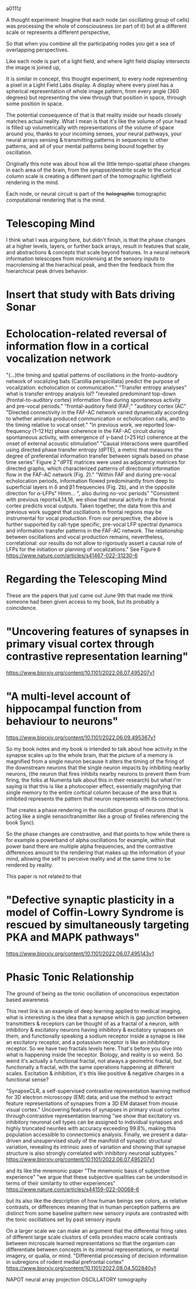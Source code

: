 a0111z

A thought experiment: Imagine that each node (an oscillating group of cells) was processing the whole of consciousness (or part of it) but at a different scale or represents a different perspective,

So that when you combine all the participating nodes you get a sea of overlapping perspectives.

Like each node is part of a light field, and where light field display intersects the image is joined up, 

It is similar in concept, this thought experiment, to every node representing a pixel in a Light Field Labs display. A display where every pixel has a spherical representation of whole image pattern, from every angle (360 degrees) but representing the view through that position in space, through some position in space.

The potential consequence of that is that reality inside our heads closely matches actual reality. What I mean is that it's like the volume of your head is filled up volumetrically with representations of the volume of space around you, thanks to your incoming senses, your neural pathways, your neural arrays sensing & transmitting patterns in sequences to other patterns, and all of your mental patterns being bound together by oscillation.

Originally this note was about how all the little tempo-spatial phase changes in each area of the brain, from the synapse/dendrite scale to the cortical column scale is creating a different part of the tomographic lightfield rendering in the mind. 

Each node, or neural circuit is part of the ~~holographic~~ tomographic computational rendering that is the mind.

# Telescoping Mind

I think what I was arguing here, but didn't finish, is that the phase changes at a higher levels, layers, or further back arrays, result in features that scale, and abstractions & concepts that scale beyond features. In a neural network information telescopes from microlensing at the sensory inputs to macrolensing at the hierachical peak, and then the feedback from the hierarchical peak drives behavior.

# Insert that study with Bats driving Sonar

# Echolocation-related reversal of information flow in a cortical vocalization network
"(...)the timing and spatial patterns of oscillations in the fronto-auditory network of vocalizing bats (Carollia perspicillata) predict the purpose of vocalization: echolocation or communication."
"Transfer entropy analyses" what is transfer entropy analysis lol?
"revealed predominant top-down (frontal-to-auditory cortex) information flow during spontaneous activity and pre-vocal periods."
"frontal-auditory field (FAF;"
"auditory cortex (AC"
"Directed connectivity in the FAF-AC network varied dynamically according to whether animals produced communication or echolocation calls, and to the timing relative to vocal onset."
"In previous work, we reported low-frequency (1–12 Hz) phase coherence in the FAF-AC circuit during spontaneous activity, with emergence of γ-band (>25 Hz) coherence at the onset of external acoustic stimulation"
"Causal interactions were quantified using directed phase transfer entropy (dPTE), a metric that measures the degree of preferential information transfer between signals based on phase time series"
Figure 2 "dPTE matrices were used as adjacency matrices for directed graphs, which characterized patterns of directional information flow in the FAF-AC network (Fig. 2)."
"Within FAF and during pre-vocal echolocation periods, information flowed predominantly from deep to superficial layers in δ and β1 frequencies (Fig. 2b), and in the opposite direction for α-LFPs" Hmm...
", also during no-voc periods"
"Consistent with previous reports4,14,16, we show that neural activity in the frontal cortex predicts vocal outputs. Taken together, the data from this and previous work suggest that oscillations in frontal regions may be instrumental for vocal production. From our perspective, the above is further supported by call-type specific, pre-vocal LFP spectral dynamics and information transfer patterns in the FAF-AC network. The relationship between oscillations and vocal production remains, nevertheless, correlational: our results do not allow to rigorously assert a causal role of LFPs for the initiation or planning of vocalizations."
See Figure 6
https://www.nature.com/articles/s41467-022-31230-6

# Regarding the Telescoping Mind

These are the papers that just came out June 9th that made me think someone had been given access to my book, but its probably a coincidence.

# "Uncovering features of synapses in primary visual cortex through contrastive representation learning"
https://www.biorxiv.org/content/10.1101/2022.06.07.495207v1

# "A multi-level account of hippocampal function from behaviour to neurons"
https://www.biorxiv.org/content/10.1101/2022.06.09.495367v1

So my book notes and my book is intended to talk about how activity in the synapse scales up to the whole brain, that the picture of a memory is magnified from a single neuron because it alters the timing of the firing of the downstream neurons that the single neuron impacts by inhibiting nearby neurons, (the neuron that fires inhibits nearby neurons to prevent them from firing, the folks at Numenta talk about this in their research) but what I'm saying is that this is like a photocopier effect, essentially magnifying that single memory to the entire cortical column because of the area that is inhibited represents the pattern that neuron represents with its connections.

That creates a phase rendering in the oscillation group of neurons (that is acting like a single sensor/transmitter like a group of firelies referencing the book Sync).

So the phase changes are constrastive, and that points to how while there is for example a powerband of alpha oscillations for example, within that power band there are multiple alpha frequencies, and the contrastive differences amount to the rendering that makes up the information of your mind, allowing the self to perceive reality and at the same time to be rendered by reality.

This paper is not related to that 
# "Defective synaptic plasticity in a model of Coffin-Lowry Syndrome is rescued by simultaneously targeting PKA and MAPK pathways"
https://www.biorxiv.org/content/10.1101/2022.06.07.495143v1

# Phasic Tonic Relationship

The ground of being as the tonic oscillation of unconscious expectation based awareness

This next link is an example of deep learning applied to medical imaging, what is interesting is the idea that a synapse which is gap junction between transmitters & receptors can be thought of as a fractal of a neuron, with inhibitory & excitatory neurons having inhibitory & excitatory synapses on them, and functionally speaking a sodium receptor inside a synapse is like an excitatory receptor, and a potassium receptor is like an inhibitory receptor. So we have two fractals levels here. That's before you dive into what is happening inside the receptor. Biology, and reality is so weird. So weird it's actually a functional fractal, not always a geometric fractal, but functionally a fractal, with the same operations happening at different scales. Excitation & inhibition, it's this like positive & negative charges in a functional sense?

"SynapseCLR, a self-supervised contrastive representation learning method for 3D electron microscopy (EM) data, and use the method to extract feature representations of synapses from a 3D EM dataset from mouse visual cortex."
Uncovering features of synapses in primary visual cortex through contrastive representation learning
"we show that excitatory vs. inhibitory neuronal cell types can be assigned to individual synapses and highly truncated neurites with accuracy exceeding 99.8%, making this population accessible to connectomics analysis. Finally, we present a data-driven and unsupervised study of the manifold of synaptic structural variation, revealing its intrinsic axes of variation and showing that synapse structure is also strongly correlated with inhibitory neuronal subtypes."
https://www.biorxiv.org/content/10.1101/2022.06.07.495207v1

and its like the mnemonic paper
"The mnemonic basis of subjective experience"
"we argue that these subjective qualities can be understood in terms of their similarity to other experiences"
https://www.nature.com/articles/s44159-022-00068-6
 
but its also like the description of how human beings see colors, as relative contrasts, or differences
meaning that in human perception patterns are distinct from some baseline pattern
new sensory inputs are contrasted with the tonic oscillations set by past sensory inputs

On a larger scale we can make an argument that the differential firing rates of different large scale clustors of cells provides macro scale contrasts between microscale learned representations so that the organism can differentiate between concepts in its internal representations, or mental imagery, or qualia, or mind. 
"Differential processing of decision information in subregions of rodent medial prefrontal cortex"
https://www.biorxiv.org/content/10.1101/2022.08.04.502840v1

NAPOT neural array projection OSCILLATORY tomography
